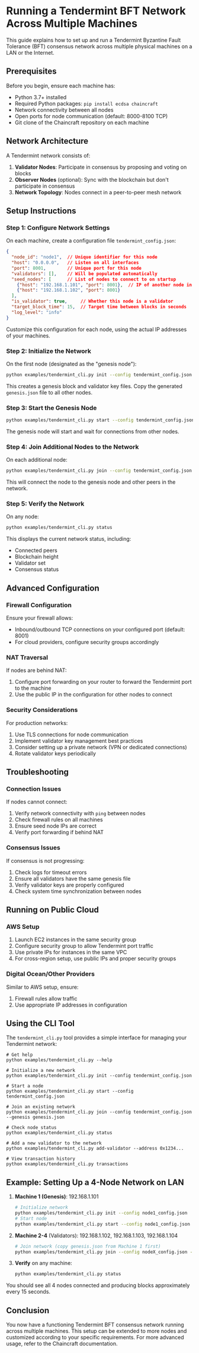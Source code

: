 # Running a Tendermint BFT Network Across Multiple Machines

This guide explains how to set up and run a Tendermint Byzantine Fault Tolerance (BFT) consensus network across multiple physical machines on a LAN or the Internet.

## Prerequisites

Before you begin, ensure each machine has:

- Python 3.7+ installed
- Required Python packages: `pip install ecdsa chaincraft`
- Network connectivity between all nodes
- Open ports for node communication (default: 8000-8100 TCP)
- Git clone of the Chaincraft repository on each machine

## Network Architecture

A Tendermint network consists of:

1. **Validator Nodes**: Participate in consensus by proposing and voting on blocks
2. **Observer Nodes** (optional): Sync with the blockchain but don't participate in consensus
3. **Network Topology**: Nodes connect in a peer-to-peer mesh network

## Setup Instructions

### Step 1: Configure Network Settings

On each machine, create a configuration file `tendermint_config.json`:

```json
{
  "node_id": "node1",  // Unique identifier for this node
  "host": "0.0.0.0",   // Listen on all interfaces
  "port": 8001,        // Unique port for this node
  "validators": [],    // Will be populated automatically
  "seed_nodes": [      // List of nodes to connect to on startup
    {"host": "192.168.1.101", "port": 8001},  // IP of another node in the network
    {"host": "192.168.1.102", "port": 8001}
  ],
  "is_validator": true,     // Whether this node is a validator
  "target_block_time": 15,  // Target time between blocks in seconds
  "log_level": "info"
}
```

Customize this configuration for each node, using the actual IP addresses of your machines.

### Step 2: Initialize the Network

On the first node (designated as the "genesis node"):

```bash
python examples/tendermint_cli.py init --config tendermint_config.json
```

This creates a genesis block and validator key files. Copy the generated `genesis.json` file to all other nodes.

### Step 3: Start the Genesis Node

```bash
python examples/tendermint_cli.py start --config tendermint_config.json
```

The genesis node will start and wait for connections from other nodes.

### Step 4: Join Additional Nodes to the Network

On each additional node:

```bash
python examples/tendermint_cli.py join --config tendermint_config.json --genesis genesis.json
```

This will connect the node to the genesis node and other peers in the network.

### Step 5: Verify the Network

On any node:

```bash
python examples/tendermint_cli.py status
```

This displays the current network status, including:
- Connected peers
- Blockchain height
- Validator set
- Consensus status

## Advanced Configuration

### Firewall Configuration

Ensure your firewall allows:
- Inbound/outbound TCP connections on your configured port (default: 8001)
- For cloud providers, configure security groups accordingly

### NAT Traversal

If nodes are behind NAT:
1. Configure port forwarding on your router to forward the Tendermint port to the machine
2. Use the public IP in the configuration for other nodes to connect

### Security Considerations

For production networks:
1. Use TLS connections for node communication
2. Implement validator key management best practices
3. Consider setting up a private network (VPN or dedicated connections)
4. Rotate validator keys periodically

## Troubleshooting

### Connection Issues

If nodes cannot connect:
1. Verify network connectivity with `ping` between nodes
2. Check firewall rules on all machines
3. Ensure seed node IPs are correct
4. Verify port forwarding if behind NAT

### Consensus Issues

If consensus is not progressing:
1. Check logs for timeout errors
2. Ensure all validators have the same genesis file
3. Verify validator keys are properly configured
4. Check system time synchronization between nodes

## Running on Public Cloud

### AWS Setup

1. Launch EC2 instances in the same security group
2. Configure security group to allow Tendermint port traffic
3. Use private IPs for instances in the same VPC
4. For cross-region setup, use public IPs and proper security groups

### Digital Ocean/Other Providers

Similar to AWS setup, ensure:
1. Firewall rules allow traffic
2. Use appropriate IP addresses in configuration

## Using the CLI Tool

The `tendermint_cli.py` tool provides a simple interface for managing your Tendermint network:

```
# Get help
python examples/tendermint_cli.py --help

# Initialize a new network
python examples/tendermint_cli.py init --config tendermint_config.json

# Start a node
python examples/tendermint_cli.py start --config tendermint_config.json

# Join an existing network
python examples/tendermint_cli.py join --config tendermint_config.json --genesis genesis.json

# Check node status
python examples/tendermint_cli.py status

# Add a new validator to the network
python examples/tendermint_cli.py add-validator --address 0x1234...

# View transaction history
python examples/tendermint_cli.py transactions
```

## Example: Setting Up a 4-Node Network on LAN

1. **Machine 1 (Genesis)**: 192.168.1.101
   ```bash
   # Initialize network
   python examples/tendermint_cli.py init --config node1_config.json
   # Start node
   python examples/tendermint_cli.py start --config node1_config.json
   ```

2. **Machine 2-4** (Validators): 192.168.1.102, 192.168.1.103, 192.168.1.104
   ```bash
   # Join network (copy genesis.json from Machine 1 first)
   python examples/tendermint_cli.py join --config nodeX_config.json --genesis genesis.json
   ```

3. **Verify** on any machine:
   ```bash
   python examples/tendermint_cli.py status
   ```

You should see all 4 nodes connected and producing blocks approximately every 15 seconds.

## Conclusion

You now have a functioning Tendermint BFT consensus network running across multiple machines. This setup can be extended to more nodes and customized according to your specific requirements. For more advanced usage, refer to the Chaincraft documentation. 